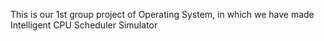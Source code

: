 This is our 1st group project of Operating System, in which we have made Intelligent CPU Scheduler Simulator
